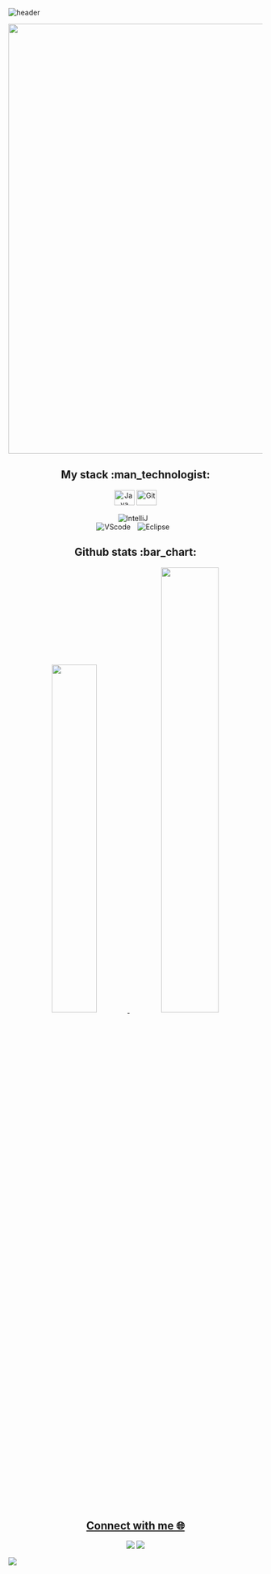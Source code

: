 ![header](https://capsule-render.vercel.app/api?type=rect&color=0:ffe65a,50:c56849,100:1a365b&height=60&text=Hey,%20I'm%20Renato%20Nunes!&animation=fadeIn&fontColor=ffffff&fontSize=25&fontAlign=50&fontAlignY=55)

<div align="center">
<img src="https://github.com/renatonunesan/renatonunesan/assets/153360955/87f4401a-ce1f-47fd-85c5-c578eca275ca" width="850px"/>
</div>

</div>

<h2 align="center">My stack :man_technologist:</h2>

<div align="center">
  <div>
  <img align="center" alt="Java"  height="30" width="40" src="https://cdn.jsdelivr.net/gh/devicons/devicon/icons/java/java-original.svg">
  <img align="center" alt="Git" height="30" width="40" src="https://cdn.jsdelivr.net/gh/devicons/devicon/icons/git/git-original.svg">
  <br />
  <br />
  <img alt="IntelliJ" style="padding-right:10px;" src="https://img.shields.io/badge/IntelliJ_IDEA-000000.svg?style=for-the-badge&logo=intellij-idea&logoColor=white"/>
   <br />
   <img alt="VScode" style="padding-right:10px;" src="https://img.shields.io/badge/Visual_Studio_Code-0078D4?style=for-the-badge&logo=visual%20studio%20code&logoColor=white"/> 
  <img alt="Eclipse" style="padding-right:10px;" src="https://img.shields.io/badge/Eclipse-2C2255?style=for-the-badge&logo=eclipse&logoColor=white"/> 
  <br />
  
</div>

<h2 align="center">Github stats :bar_chart:</h2>

<div align="center">
  <a href="https://github.com/renatonunesan">
   <img width="42%" src="https://github-readme-stats.vercel.app/api?username=renatonunesan&bg_color=1a365b&text_color=c56849&title_color=ffd435&layout=compact&theme=algolia&langs_count=7&hide_border=true"/>
   <img width="47.5%" src="https://github-readme-stats.vercel.app/api/top-langs/?username=renatonunesan&bg_color=1a365b&text_color=c56849&title_color=ffd435&layout=compact&theme=algolia&langs_count=7&hide_border=true"/>

<h2 align="center">Connect with me 🌐 </h2>

<div> 

  <a href="https://www.linkedin.com/in/renatonunesan/" target="_blank"><img src="https://img.shields.io/badge/LinkedIn-0077B5?style=for-the-badge&logo=linkedin&logoColor=white" target="_blank"></a> 
<a href ="mailto:renatonunesan@gmail.com"><img src="https://img.shields.io/badge/Gmail-D14836?style=for-the-badge&logo=gmail&logoColor=white" target="_blank"></a> 
  
</div>
   
<p align="left">
<img src="https://capsule-render.vercel.app/api?type=waving&color=0:ffe65a,50:c56849,100:1a365b&reversal=true&height=100&section=footer"/>
</p>
